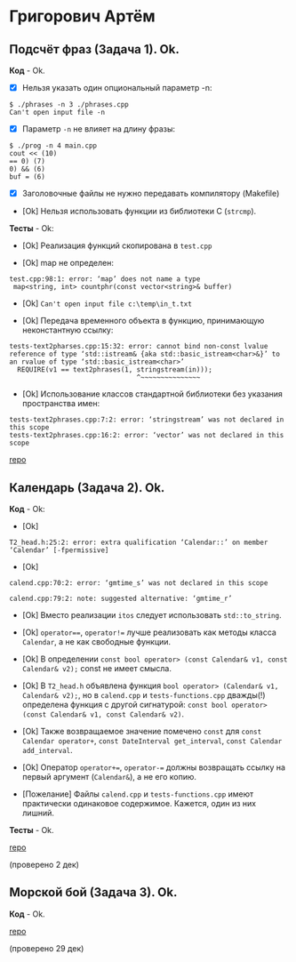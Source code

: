 # Григорович Артём

## Подсчёт фраз (Задача 1). Ok.

**Код** - Ok.

- [X] Нельзя указать один опциональный параметр -n:
```
$ ./phrases -n 3 ./phrases.cpp
Can't open input file -n
```

- [X] Параметр `-n` не влияет на длину фразы:
```
$ ./prog -n 4 main.cpp
cout << (10)
== 0) (7)
0) && (6)
buf = (6)
```

- [X] Заголовочные файлы не нужно передавать компилятору (Makefile)

- [Ok] Нельзя использовать функции из библиотеки C (`strcmp`).

**Тесты** - Ok:

- [Ok] Реализация функций скопирована в `test.cpp`

- [Ok] map не определен:
```
test.cpp:98:1: error: ‘map’ does not name a type
 map<string, int> countphr(const vector<string>& buffer)
```

- [Ok] `Can't open input file c:\temp\in_t.txt`

- [Ok] Передача временного объекта в функцию, принимающую неконстантную ссылку:
```
tests-text2pharses.cpp:15:32: error: cannot bind non-const lvalue reference of type ‘std::istream& {aka std::basic_istream<char>&}’ to an rvalue of type ‘std::basic_istream<char>’
  REQUIRE(v1 == text2phrases(1, stringstream(in)));
                                ^~~~~~~~~~~~~~~~
```

- [Ok] Использование классов стандартной библиотеки без указания пространства имен:
```
tests-text2phrases.cpp:7:2: error: ‘stringstream’ was not declared in this scope
tests-text2phrases.cpp:16:2: error: ‘vector’ was not declared in this scope
```

[repo](https://bitbucket.org/grigorovich_oop/phrases.git)

## Календарь (Задача 2). Ok.

**Код** - Ok:

- [Ok]
```
T2_head.h:25:2: error: extra qualification ‘Calendar::’ on member ‘Calendar’ [-fpermissive]
```
- [Ok]
```
calend.cpp:70:2: error: ‘gmtime_s’ was not declared in this scope

calend.cpp:79:2: note: suggested alternative: ‘gmtime_r’
```

- [Ok] Вместо реализации `itos` следует использовать `std::to_string`.

- [Ok] `operator==`, `operator!=` лучше реализовать как методы класса `Calendar`, а не как свободные функции.

- [Ok] В определении `const bool operator> (const Calendar& v1, const Calendar& v2);` const не имеет смысла.

- [Ok] В `T2_head.h` объявлена функция `bool operator> (Calendar& v1, Calendar& v2);`,
но в `calend.cpp` и `tests-functions.cpp` дважды(!) определена функция с другой сигнатурой: `const bool operator> (const Calendar& v1, const Calendar& v2)`.

- [Ok] Также возвращаемое значение помечено `const` для `const Calendar operator+`, `const DateInterval get_interval`, `const Calendar add_interval`.

- [Ok] Оператор `operator+=`, `operator-=` должны возвращать ссылку на первый аргумент (`Calendar&`), а не его копию.

- [Пожелание] Файлы `calend.cpp` и `tests-functions.cpp` имеют практически одинаковое содержимое.
Кажется, один из них лишний.

**Тесты** - Ok.

[repo](https://bitbucket.org/grigorovich_oop/phrases.git)

(проверено 2 дек)

## Морской бой (Задача 3). Ok.

**Код** - Ok.

[repo](https://bitbucket.org/grigorovich_oop/phrases.git)

(проверено 29 дек)
